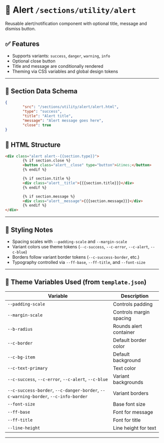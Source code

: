 # 📂 Alert `/sections/utility/alert`

Reusable alert/notification component with optional title, message and dismiss button.

## ✅ Features

-   Supports variants: `success`, `danger`, `warning`, `info`
-   Optional close button
-   Title and message are conditionally rendered
-   Theming via CSS variables and global design tokens

---

## 🧾 Section Data Schema

```json
{
        "src": "/sections/utility/alert/alert.html",
        "type": "success",
        "title": "Alert title",
        "message": "Alert message goes here",
        "close": true
}
```

## 🧱 HTML Structure

```html
<div class="alert alert--{{section.type}}">
        {% if section.close %}
        <button class="alert__close" type="button">&times;</button>
        {% endif %}

        {% if section.title %}
        <div class="alert__title">{{{section.title}}}</div>
        {% endif %}

        {% if section.message %}
        <div class="alert__message">{{{section.message}}}</div>
        {% endif %}
</div>
```

---

## 🎨 Styling Notes

-   Spacing scales with `--padding-scale` and `--margin-scale`
-   Variant colors use theme tokens (`--c-success`, `--c-error`, `--c-alert`, `--c-blue`)
-   Borders follow variant border tokens (`--c-success-border`, etc.)
-   Typography controlled via `--ff-base`, `--ff-title`, and `--font-size`

---

## 🧩 Theme Variables Used (from `template.json`)

| Variable | Description |
| --- | --- |
| `--padding-scale` | Controls padding |
| `--margin-scale` | Controls margin spacing |
| `--b-radius` | Rounds alert container |
| `--c-border` | Default border color |
| `--c-bg-item` | Default background |
| `--c-text-primary` | Text color |
| `--c-success`, `--c-error`, `--c-alert`, `--c-blue` | Variant backgrounds |
| `--c-success-border`, `--c-danger-border`, `--c-warning-border`, `--c-info-border` | Variant borders |
| `--font-size` | Base font size |
| `--ff-base` | Font for message |
| `--ff-title` | Font for title |
| `--line-height` | Line height for text |

---
